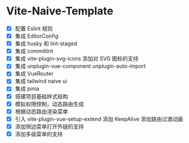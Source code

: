 # Vite-Naive-Template

- [x] 配置 Eslint 规则
- [x] 集成 EditorConfig
- [x] 集成 husky 和 lint-staged
- [x] 集成 commitlint
- [x] 集成 vite-plugin-svg-icons 添加对 SVG 图标的支持
- [x] 集成 unplugin-vue-component unplugin-auto-import
- [x] 集成 VueRouter
- [x] 集成 tailwind naive ui
- [x] 集成 pinia
- [x] 搭建项目基础样式结构
- [x] 模拟权限控制，动态路由生成
- [x] 根据动态路由渲染菜单
- [x] 引入 vite-plugin-vue-setup-extend 添加 KeepAlive 添加路由过渡动画
- [x] 添加侧边菜单打开外链的支持
- [x] 添加多级菜单的支持
